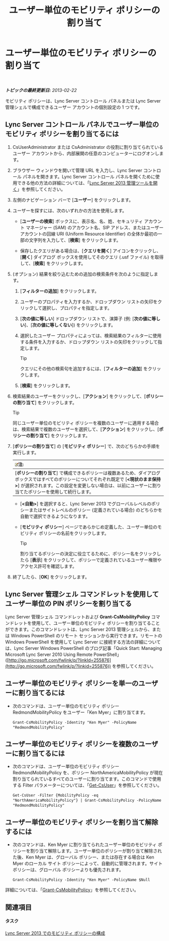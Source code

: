 ﻿---
title: ユーザー単位のモビリティ ポリシーの割り当て
TOCTitle: ユーザー単位のモビリティ ポリシーの割り当て
ms:assetid: d8bf997f-4bc7-48d3-973b-323505f55e9d
ms:mtpsurl: https://technet.microsoft.com/ja-jp/library/JJ721902(v=OCS.15)
ms:contentKeyID: 49887170
ms.date: 05/19/2016
mtps_version: v=OCS.15
ms.translationtype: HT
---

# ユーザー単位のモビリティ ポリシーの割り当て

 

_**トピックの最終更新日:** 2013-02-22_

モビリティ ポリシーは、Lync Server コントロール パネルまたは Lync Server 管理シェルで構成できるユーザー アカウントの個別設定の 1 つです。

## Lync Server コントロール パネルでユーザー単位のモビリティ ポリシーを割り当てるには

1.  CsUserAdministrator または CsAdministrator の役割に割り当てられているユーザー アカウントから、内部展開の任意のコンピューターにログオンします。

2.  ブラウザー ウィンドウを開いて管理 URL を入力し、Lync Server コントロール パネルを開きます。Lync Server コントロール パネルを開くために使用できる他の方法の詳細については、「[Lync Server 2013 管理ツールを開く](lync-server-2013-open-lync-server-administrative-tools.md)」を参照してください。

3.  左側のナビゲーション バーで \[**ユーザー**\] をクリックします。

4.  ユーザーを探すには、次のいずれかの方法を使用します。
    
      - \[**ユーザーの検索**\] ボックスに、表示名、名、姓、セキュリティ アカウント マネージャー (SAM) のアカウント名、SIP アドレス、またはユーザー アカウントの回線 URI (Uniform Resource Identifier) の全体か最初の一部の文字列を入力して、\[**検索**\] をクリックします。
    
      - 保存したクエリがある場合は、\[**クエリを開く**\] アイコンをクリックし、\[**開く**\] ダイアログ ボックスを使用してそのクエリ (.usf ファイル) を取得して、\[**検索**\] をクリックします。

5.  (オプション) 結果を絞り込むための追加の検索条件を次のように指定します。
    
    1.  \[**フィルターの追加**\] をクリックします。
    
    2.  ユーザーのプロパティを入力するか、ドロップダウン リストの矢印をクリックして選択し、プロパティを指定します。
    
    3.  \[**次の値に等しい**\] ドロップダウン リストで、演算子 (例: \[**次の値に等しい**\]、\[**次の値に等しくない**\]) をクリックします。
    
    4.  選択したユーザー プロパティによっては、検索結果のフィルターに使用する条件を入力するか、ドロップダウン リストの矢印をクリックして指定します。
        

        > [!TIP]
        > クエリにその他の検索句を追加するには、[<STRONG>フィルターの追加</STRONG>] をクリックします。

    
    5.  \[**検索**\] をクリックします。

6.  検索結果のユーザーをクリックし、\[**アクション**\] をクリックして、\[**ポリシーの割り当て**\] をクリックします。
    

    > [!TIP]
    > 同じユーザー単位のモビリティ ポリシーを複数のユーザーに適用する場合は、検索結果で複数のユーザーを選択して、[<STRONG>アクション</STRONG>] をクリックし、[<STRONG>ポリシーの割り当て</STRONG>] をクリックします。



7.  \[**ポリシーの割り当て**\] の \[**モビリティ ポリシー**\] で、次のどちらかの手順を実行します。
    
    <table>
    <thead>
    <tr class="header">
    <th><img src="images/Gg412781.note(OCS.15).gif" title="note" alt="note" />注:</th>
    </tr>
    </thead>
    <tbody>
    <tr class="odd">
    <td>[<strong>ポリシーの割り当て</strong>] で構成できるポリシーは複数あるため、ダイアログ ボックスではすべてのポリシーについてそれぞれ既定で [<strong>&lt;現状のまま保持&gt;</strong>] が選択されます。この設定を変更しない場合は、以前にユーザーに割り当てたポリシーを使用して続行します。</td>
    </tr>
    </tbody>
    </table>
    
      - \[**\<自動\>**\] を選択すると、Lync Server 2013 でグローバルレベルのポリシーまたはサイトレベルのポリシー (定義されている場合) のどちらかを自動で選択できるようになります。
    
      - \[**モビリティ ポリシー**\] ページであらかじめ定義した、ユーザー単位のモビリティ ポリシーの名前をクリックします。
        

        > [!TIP]
        > 割り当てるポリシーの決定に役立てるために、ポリシー名をクリックしたら [<STRONG>表示</STRONG>] をクリックして、ポリシーで定義されているユーザー権限やアクセス許可を確認します。



8.  終了したら、\[**OK**\] をクリックします。

## Lync Server 管理シェル コマンドレットを使用してユーザー単位の PIN ポリシーを割り当てる

Lync Server 管理シェル コマンドレットおよび **Grant-CsMobilityPolicy** コマンドレットを使用して、ユーザー単位のモビリティ ポリシーを割り当てることができます。このコマンドレットは、Lync Server 2013 管理シェルから、または Windows PowerShell のリモート セッションから実行できます。リモートの Windows PowerShell を使用して Lync Server に接続する方法の詳細については、Lync Server Windows PowerShell のブログ記事「Quick Start: Managing Microsoft Lync Server 2010 Using Remote PowerShell」 ([http://go.microsoft.com/fwlink/p/?linkId=255876](http://go.microsoft.com/fwlink/p/?linkid=255876)) を参照してください。

## ユーザー単位のモビリティ ポリシーを単一のユーザーに割り当てるには

  - 次のコマンドは、ユーザー単位のモビリティ ポリシー RedmondMobilityPolicy をユーザー「Ken Myer」に割り当てます。
    
        Grant-CsMobilityPolicy -Identity "Ken Myer" -PolicyName "RedmondMobilityPolicy"

## ユーザー単位のモビリティ ポリシーを複数のユーザーに割り当てるには

  - 次のコマンドは、ユーザー単位のモビリティ ポリシー RedmondMobilityPolicy を、ポリシー NorthAmericaMobilityPolicy が現在割り当てられているすべてのユーザーに割り当てます。このコマンドで使用する Filter パラメーターについては、「[Get-CsUser](https://docs.microsoft.com/en-us/powershell/module/skype/Get-CsUser)」を参照してください。
    
        Get-CsUser -Filter {MobilityPolicy -eq "NorthAmericaMobilityPolicy"} | Grant-CsMobilityPolicy -PolicyName "RedmondMobilityPolicy"

## ユーザー単位のモビリティ ポリシーを割り当て解除するには

  - 次のコマンドは、Ken Myer に割り当てられたユーザー単位のモビリティ ポリシーを割り当て解除します。ユーザー単位のポリシーが割り当て解除された後、Ken Myer は、グローバル ポリシー、または存在する場合は Ken Myer のローカル サイト ポリシーによって、自動的に管理されます。サイト ポリシーは、グローバル ポリシーよりも優先されます。
    
        Grant-CsMobilityPolicy -Identity "Ken Myer" -PolicyName $Null

詳細については、「[Grant-CsMobilityPolicy](https://docs.microsoft.com/en-us/powershell/module/skype/Grant-CsMobilityPolicy)」を参照してください。

## 関連項目

#### タスク

[Lync Server 2013 でのモビリティ ポリシーの構成](lync-server-2013-configuring-mobility-policy.md)

